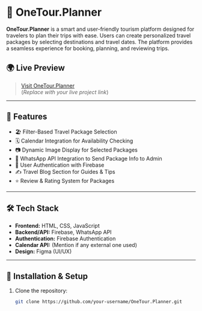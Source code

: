 # 🧳 OneTour.Planner

**OneTour.Planner** is a smart and user-friendly tourism platform designed for travelers to plan their trips with ease. Users can create personalized travel packages by selecting destinations and travel dates. The platform provides a seamless experience for booking, planning, and reviewing trips.

## 🌍 Live Preview

> [Visit OneTour.Planner]()  
(*Replace with your live project link*)

---

## 📌 Features

- 🏖️ Filter-Based Travel Package Selection
- 🗓️ Calendar Integration for Availability Checking
- 📷 Dynamic Image Display for Selected Packages
- 💬 WhatsApp API Integration to Send Package Info to Admin
- 🔐 User Authentication with Firebase
- ✍️ Travel Blog Section for Guides & Tips
- ⭐ Review & Rating System for Packages

---

## 🛠️ Tech Stack

- **Frontend:** HTML, CSS, JavaScript
- **Backend/API:** Firebase, WhatsApp API
- **Authentication:** Firebase Authentication
- **Calendar API:** (Mention if any external one used)
- **Design:** Figma (UI/UX)

---

## 🚀 Installation & Setup

1. Clone the repository:
   ```bash
   git clone https://github.com/your-username/OneTour.Planner.git
